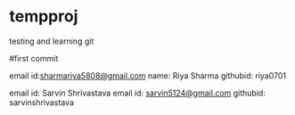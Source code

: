 # tempproj
testing and learning git

#first commit

email id:sharmariya5808@gmail.com
name: Riya Sharma
githubid: riya0701


email id: Sarvin Shrivastava
email id: sarvin5124@gmail.com
githubid: sarvinshrivastava